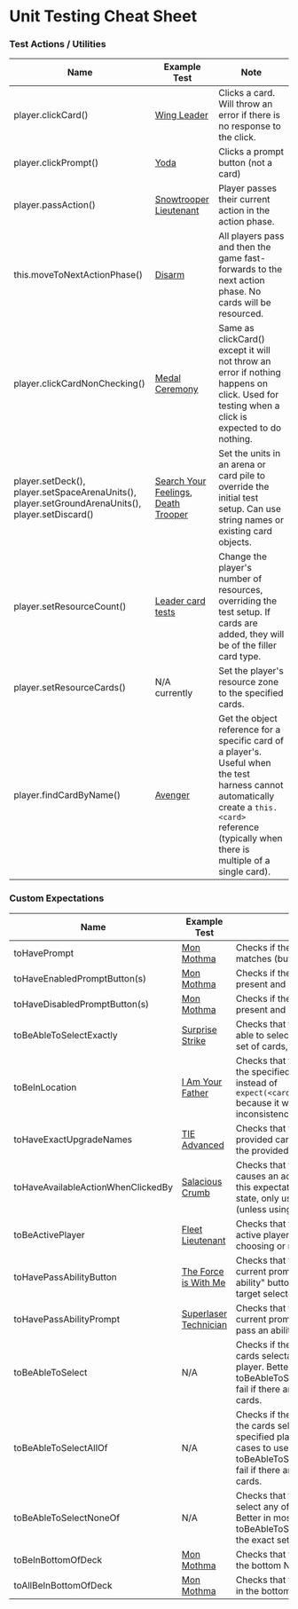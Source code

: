 # Unit Testing Cheat Sheet

### Test Actions / Utilities

| Name | Example Test | Note |
| --- | --- | --- |
| player.clickCard() | [Wing Leader](..\test\server\cards\01_SOR\units\WingLeader.spec.js) | Clicks a card. Will throw an error if there is no response to the click. |
| player.clickPrompt() | [Yoda](..\test\server\cards\01_SOR\units\YodaOldMaster.spec.js) | Clicks a prompt button (not a card) |
| player.passAction() | [Snowtrooper Lieutenant](..\test\server\cards\01_SOR\units\SnowtrooperLieutenant.spec.js) | Player passes their current action in the action phase. |
| this.moveToNextActionPhase() | [Disarm](..\test\server\cards\01_SOR\events\Disarm.spec.js) | All players pass and then the game fast-forwards to the next action phase. No cards will be resourced. |
| player.clickCardNonChecking() | [Medal Ceremony](..\test\server\cards\01_SOR\events\MedalCeremony.spec.js) | Same as clickCard() except it will not throw an error if nothing happens on click. Used for testing when a click is expected to do nothing.
| player.setDeck(), player.setSpaceArenaUnits(),<br>player.setGroundArenaUnits(), player.setDiscard() | [Search Your Feelings](..\test\server\cards\01_SOR\events\SearchYourFeelings.spec.js),<br>[Death Trooper](..\test\server\cards\01_SOR\DeathTrooper.spec.js) | Set the units in an arena or card pile to override the initial test setup. Can use string names or existing card objects. |
| player.setResourceCount() | [Leader card tests](..\test\server\core\card\Leader.spec.js) | Change the player's number of resources, overriding the test setup. If cards are added, they will be of the filler card type. |
| player.setResourceCards() | N/A currently | Set the player's resource zone to the specified cards. |
| player.findCardByName() | [Avenger](..\test\server\cards\01_SOR\units\AvengerHuntingStarDestroyer.spec.js) | Get the object reference for a specific card of a player's. Useful when the test harness cannot automatically create a `this.<card>` reference (typically when there is multiple of a single card). |

### Custom Expectations

| Name | Example Test | Note |
| --- | --- | --- |
| toHavePrompt | [Mon Mothma](test\server\cards\01_SOR\MonMothmaVoiceoftheRebellion.spec.js) | Checks if the prompt's name or text matches (but not buttons) |
| toHaveEnabledPromptButton(s) | [Mon Mothma](..\test\server\cards\01_SOR\MonMothmaVoiceoftheRebellion.spec.js) | Checks if the prompt button is present and in an enabled state |
| toHaveDisabledPromptButton(s) | [Mon Mothma](..\test\server\cards\01_SOR\MonMothmaVoiceoftheRebellion.spec.js) | Checks if the prompt button is present and in a disabled state |
| toBeAbleToSelectExactly | [Surprise Strike](..\test\server\cards\01_SOR\SurpriseStrike.spec.js) | Checks that that specified player is able to select exactly the specified set of cards, no more and no less.
| toBeInLocation | [I Am Your Father](..\test\server\cards\01_SOR\SearchYourFeelings.spec.js) | Checks that the provided card is in the specified game zone. Use this instead of `expect(<card>.location).toBe(...)` because it will check for inconsistency in game state. |
| toHaveExactUpgradeNames | [TIE Advanced](..\test\server\cards\01_SOR\TieAdvanced.spec.js) | Checks that the names of the provided card's upgrades match the provided list of card names. |
| toHaveAvailableActionWhenClickedBy | [Salacious Crumb](..\test\server\cards\02_SHD\SalaciousCrumbObnoxiousPet.spec.js) | Checks that the card, when clicked, causes an action to happen. Since this expectation changes game state, only use it at the end of a test (unless using the `.not` form) |
| toBeActivePlayer | [Fleet Lieutenant](..\test\server\cards\01_SOR\FleetLieutenant.spec.js) | Checks that the selected player is active player (i.e., is currently choosing or resolving their action) |
| toHavePassAbilityButton | [The Force is With Me](..\test\server\cards\01_SOR\events\TheForceIsWithMe.spec.js) | Checks that the selected player's current prompt includes the "Pass ability" button (typically used with target selectors) |
| toHavePassAbilityPrompt | [Superlaser Technician](..\test\server\cards\01_SOR\units\SuperlaserTechnician.spec.js) | Checks that the selected player's current prompt is the prompt to pass an ability |
| toBeAbleToSelect | N/A | Checks if the card is one of the cards selectable by the specified player. Better in most cases to use toBeAbleToSelectExactly as it will fail if there are other selectable cards. |
| toBeAbleToSelectAllOf | N/A | Checks if the cards are a subset of the cards selectable by the specified player. Better in most cases to use toBeAbleToSelectExactly as it will fail if there are other selectable cards. |
| toBeAbleToSelectNoneOf | N/A | Checks that the player cannot select any of the specified cards. Better in most cases to use toBeAbleToSelectExactly to specify the exact set of expected cards. |
| toBeInBottomOfDeck | [Mon Mothma](..\test\server\cards\01_SOR\MonMothmaVoiceoftheRebellion.spec.js) | Checks that the selected card is in the bottom N cards of the deck |
| toAllBeInBottomOfDeck | [Mon Mothma](..\test\server\cards\01_SOR\MonMothmaVoiceoftheRebellion.spec.js) | Checks that the selected cards are in the bottom N cards of the deck |